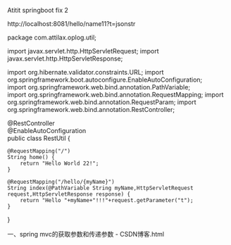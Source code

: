 Atitit springboot fix 2


http://localhost:8081/hello/name11?t=jsonstr


package com.attilax.oplog.util;  
  
import javax.servlet.http.HttpServletRequest;
import javax.servlet.http.HttpServletResponse;

import org.hibernate.validator.constraints.URL;
import org.springframework.boot.autoconfigure.EnableAutoConfiguration;  
import org.springframework.web.bind.annotation.PathVariable;  
import org.springframework.web.bind.annotation.RequestMapping;
import org.springframework.web.bind.annotation.RequestParam;
import org.springframework.web.bind.annotation.RestController;  
  
@RestController  
@EnableAutoConfiguration  
public class RestUtil {  
      
    @RequestMapping("/")  
    String home() {  
        return "Hello World 22!";  
    }  
      
    @RequestMapping("/hello/{myName}")  
    String index(@PathVariable String myName,HttpServletRequest request,HttpServletResponse response) {  
        return "Hello "+myName+"!!!"+request.getParameter("t");  
    }  
}  


一、spring mvc的获取参数和传递参数 - CSDN博客.html
